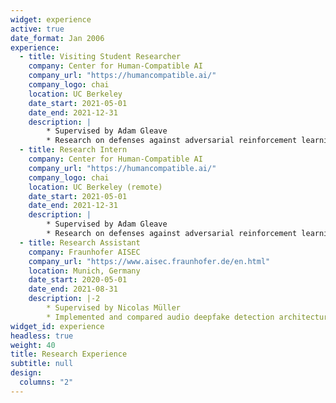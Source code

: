 ```yaml
---
widget: experience
active: true
date_format: Jan 2006
experience:
  - title: Visiting Student Researcher
    company: Center for Human-Compatible AI
    company_url: "https://humancompatible.ai/"
    company_logo: chai
    location: UC Berkeley
    date_start: 2021-05-01
    date_end: 2021-12-31
    description: |
        * Supervised by Adam Gleave
        * Research on defenses against adversarial reinforcement learning policies.
  - title: Research Intern
    company: Center for Human-Compatible AI
    company_url: "https://humancompatible.ai/"
    company_logo: chai
    location: UC Berkeley (remote)
    date_start: 2021-05-01
    date_end: 2021-12-31
    description: |
        * Supervised by Adam Gleave
        * Research on defenses against adversarial reinforcement learning policies.
  - title: Research Assistant
    company: Fraunhofer AISEC
    company_url: "https://www.aisec.fraunhofer.de/en.html"
    location: Munich, Germany
    date_start: 2020-05-01
    date_end: 2021-08-31
    description: |-2
        * Supervised by Nicolas Müller
        * Implemented and compared audio deepfake detection architectures
widget_id: experience
headless: true
weight: 40
title: Research Experience
subtitle: null
design:
  columns: "2"
---
```

